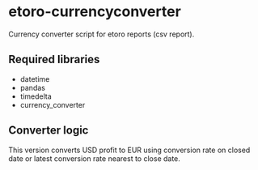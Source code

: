 # etoro-currencyconverter
Currency converter script for etoro reports (csv report).

## Required libraries
- datetime
- pandas
- timedelta
- currency_converter

## Converter logic
This version converts USD profit to EUR using conversion rate on closed date or latest conversion rate nearest to close date.  
